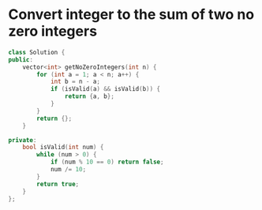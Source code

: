 # Convert integer to the sum of two no zero integers
















```cpp
class Solution {
public:
    vector<int> getNoZeroIntegers(int n) {
        for (int a = 1; a < n; a++) {
            int b = n - a;
            if (isValid(a) && isValid(b)) {
                return {a, b};
            }
        }
        return {};
    }

private:
    bool isValid(int num) {
        while (num > 0) {
            if (num % 10 == 0) return false;
            num /= 10;
        }
        return true;
    }
};
```
